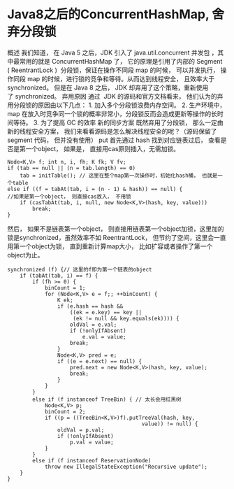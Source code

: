 # Java8之后的ConcurrentHashMap, 舍弃分段锁

概述
我们知道， 在 Java 5 之后，JDK 引入了 java.util.concurrent 并发包 ，其中最常用的就是 ConcurrentHashMap 了， 它的原理是引用了内部的 Segment ( ReentrantLock )  分段锁，保证在操作不同段 map 的时候， 可以并发执行， 操作同段 map 的时候，进行锁的竞争和等待。从而达到线程安全， 且效率大于 synchronized。
但是在 Java 8 之后， JDK 却弃用了这个策略，重新使用了 synchronized。
弃用原因
通过  JDK 的源码和官方文档看来， 他们认为的弃用分段锁的原因由以下几点：
	1.	加入多个分段锁浪费内存空间。
	2.	生产环境中， map 在放入时竞争同一个锁的概率非常小，分段锁反而会造成更新等操作的长时间等待。
	3.	为了提高 GC 的效率
新的同步方案
既然弃用了分段锁， 那么一定由新的线程安全方案， 我们来看看源码是怎么解决线程安全的呢？（源码保留了segment 代码， 但并没有使用）
put
首先通过 hash 找到对应链表过后， 查看是否是第一个object， 如果是， 直接用cas原则插入，无需加锁。

```
Node<K,V> f; int n, i, fh; K fk; V fv;
if (tab == null || (n = tab.length) == 0)
    tab = initTable(); // 这里在整个map第一次操作时，初始化hash桶， 也就是一个table
else if ((f = tabAt(tab, i = (n - 1) & hash)) == null) {
//如果是第一个object， 则直接cas放入， 不用锁
    if (casTabAt(tab, i, null, new Node<K,V>(hash, key, value)))
        break;                   
}
```
然后， 如果不是链表第一个object， 则直接用链表第一个object加锁，这里加的锁是synchronized，虽然效率不如 ReentrantLock， 但节约了空间，这里会一直用第一个object为锁， 直到重新计算map大小， 比如扩容或者操作了第一个object为止。
```
synchronized (f) {// 这里的f即为第一个链表的object
    if (tabAt(tab, i) == f) {
        if (fh >= 0) {
            binCount = 1;
            for (Node<K,V> e = f;; ++binCount) {
                K ek;
                if (e.hash == hash &&
                    ((ek = e.key) == key ||
                     (ek != null && key.equals(ek)))) {
                    oldVal = e.val;
                    if (!onlyIfAbsent)
                        e.val = value;
                    break;
                }
                Node<K,V> pred = e;
                if ((e = e.next) == null) {
                    pred.next = new Node<K,V>(hash, key, value);
                    break;
                }
            }
        }
        else if (f instanceof TreeBin) { // 太长会用红黑树
            Node<K,V> p;
            binCount = 2;
            if ((p = ((TreeBin<K,V>)f).putTreeVal(hash, key,
                                           value)) != null) {
                oldVal = p.val;
                if (!onlyIfAbsent)
                    p.val = value;
            }
        }
        else if (f instanceof ReservationNode)
            throw new IllegalStateException("Recursive update");
    }
}
```


